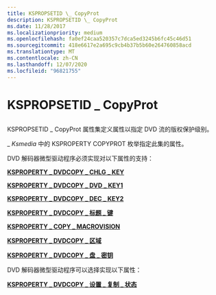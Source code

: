```yaml
---
title: KSPROPSETID \_ CopyProt
description: KSPROPSETID \_ CopyProt
ms.date: 11/28/2017
ms.localizationpriority: medium
ms.openlocfilehash: fa0ef24caa520357c7dca5ed3245b6fc45c46d51
ms.sourcegitcommit: 418e6617e2a695c9cb4b37b5b60e264760858acd
ms.translationtype: MT
ms.contentlocale: zh-CN
ms.lasthandoff: 12/07/2020
ms.locfileid: "96821755"
---
```

# <a name="kspropsetid_copyprot"></a>KSPROPSETID \_ CopyProt


## <span id="ddk_kspropsetid_copyprot_ks"></span><span id="DDK_KSPROPSETID_COPYPROT_KS"></span>


KSPROPSETID \_ CopyProt 属性集定义属性以指定 DVD 流的版权保护级别。

\_ *Ksmedia* 中的 KSPROPERTY COPYPROT 枚举指定此集的属性。

DVD 解码器微型驱动程序必须实现对以下属性的支持：

[**KSPROPERTY \_ DVDCOPY \_ CHLG \_ KEY**](ksproperty-dvdcopy-chlg-key.md)

[**KSPROPERTY \_ DVDCOPY \_ DVD \_ KEY1**](ksproperty-dvdcopy-dvd-key1.md)

[**KSPROPERTY \_ DVDCOPY \_ DEC \_ KEY2**](ksproperty-dvdcopy-dec-key2.md)

[**KSPROPERTY \_ DVDCOPY \_ 标题 \_ 键**](ksproperty-dvdcopy-title-key.md)

[**KSPROPERTY \_ COPY \_ MACROVISION**](ksproperty-copy-macrovision.md)

[**KSPROPERTY \_ DVDCOPY \_ 区域**](ksproperty-dvdcopy-region.md)

[**KSPROPERTY \_ DVDCOPY \_ 盘 \_ 密钥**](ksproperty-dvdcopy-disc-key.md)

DVD 解码器微型驱动程序可以选择实现以下属性：

[**KSPROPERTY \_ DVDCOPY \_ 设置 \_ 复制 \_ 状态**](ksproperty-dvdcopy-set-copy-state.md)

 

 





